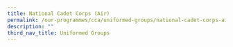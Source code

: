 ```yaml
---
title: National Cadet Corps (Air)
permalink: /our-programmes/cca/uniformed-groups/national-cadet-corps-air
description: ""
third_nav_title: Uniformed Groups
---
```

